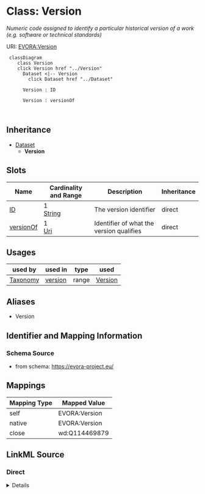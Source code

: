 

# Class: Version


_Numeric code assigned to identify a particular historical version of a work (e.g. software or technical standards)_





URI: [EVORA:Version](https://evora-project.eu/Version)






```mermaid
 classDiagram
    class Version
    click Version href "../Version"
      Dataset <|-- Version
        click Dataset href "../Dataset"
      
      Version : ID
        
      Version : versionOf
        
      
```





## Inheritance
* [Dataset](Dataset.md)
    * **Version**



## Slots

| Name | Cardinality and Range | Description | Inheritance |
| ---  | --- | --- | --- |
| [ID](ID.md) | 1 <br/> [String](String.md) | The version identifier | direct |
| [versionOf](versionOf.md) | 1 <br/> [Uri](Uri.md) | Identifier of what the version qualifies | direct |





## Usages

| used by | used in | type | used |
| ---  | --- | --- | --- |
| [Taxonomy](Taxonomy.md) | [version](version.md) | range | [Version](Version.md) |




## Aliases


* Version



## Identifier and Mapping Information







### Schema Source


* from schema: https://evora-project.eu/




## Mappings

| Mapping Type | Mapped Value |
| ---  | ---  |
| self | EVORA:Version |
| native | EVORA:Version |
| close | wd:Q114469879 |







## LinkML Source

<!-- TODO: investigate https://stackoverflow.com/questions/37606292/how-to-create-tabbed-code-blocks-in-mkdocs-or-sphinx -->

### Direct

<details>
```yaml
name: Version
description: Numeric code assigned to identify a particular historical version of
  a work (e.g. software or technical standards)
from_schema: https://evora-project.eu/
aliases:
- Version
close_mappings:
- wd:Q114469879
is_a: Dataset
slots:
- ID
- versionOf
slot_usage:
  ID:
    name: ID
    description: The version identifier
    aliases:
    - ID
    close_mappings:
    - wdp:P393
    - schema:version
    range: string
    required: true
    multivalued: false
  versionOf:
    name: versionOf
    description: Identifier of what the version qualifies
    aliases:
    - version Of
    range: uri
    required: true
    multivalued: false

```
</details>

### Induced

<details>
```yaml
name: Version
description: Numeric code assigned to identify a particular historical version of
  a work (e.g. software or technical standards)
from_schema: https://evora-project.eu/
aliases:
- Version
close_mappings:
- wd:Q114469879
is_a: Dataset
slot_usage:
  ID:
    name: ID
    description: The version identifier
    aliases:
    - ID
    close_mappings:
    - wdp:P393
    - schema:version
    range: string
    required: true
    multivalued: false
  versionOf:
    name: versionOf
    description: Identifier of what the version qualifies
    aliases:
    - version Of
    range: uri
    required: true
    multivalued: false
attributes:
  ID:
    name: ID
    description: The version identifier
    from_schema: https://evora-project.eu/
    aliases:
    - ID
    close_mappings:
    - wdp:P393
    - schema:version
    rank: 1000
    alias: ID
    owner: Version
    domain_of:
    - Version
    range: string
    required: true
    multivalued: false
  versionOf:
    name: versionOf
    description: Identifier of what the version qualifies
    from_schema: https://evora-project.eu/
    aliases:
    - version Of
    rank: 1000
    alias: versionOf
    owner: Version
    domain_of:
    - Version
    range: uri
    required: true
    multivalued: false

```
</details>